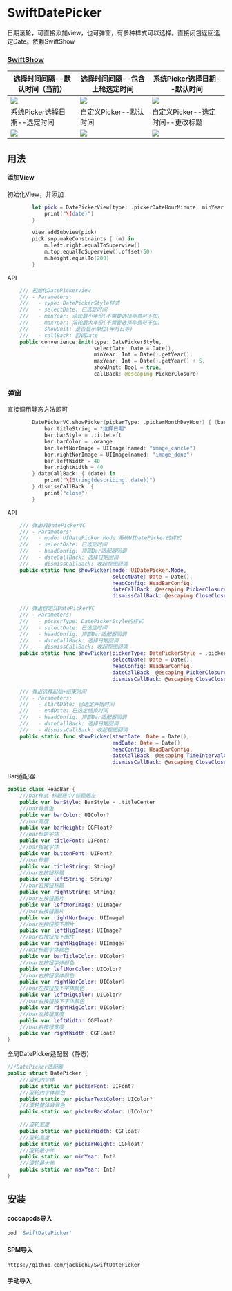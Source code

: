 # SwiftDatePicker
日期滚轮，可直接添加view，也可弹窗，有多种样式可以选择。直接闭包返回选定Date。依赖SwiftShow

### [SwiftShow](https://github.com/jackiehu/SwiftShow)

| 选择时间间隔--默认时间（当前） | 选择时间间隔--包含上轮选定时间 | 系统Picker选择日期--默认时间     |
| ------------------------------ | ------------------------------ | -------------------------------- |
| ![](Image/1.png)               | ![](Image/2.png)               | ![](Image/3.png)                 |
| 系统Picker选择日期--选定时间   | 自定义Picker--默认时间         | 自定义Picker--选定时间--更改标题 |
| ![](Image/4.png)               | ![](Image/5.png)               | ![](Image/6.png)                 |

## 用法

#### 添加View

初始化View，并添加

```swift
        let pick = DatePickerView(type: .pickerDateHourMinute, minYear: 1999, maxYear: 2030) { (date) in
            print("\(date)")
        }

        view.addSubview(pick)
        pick.snp.makeConstraints { (m) in
            m.left.right.equalToSuperview()
            m.top.equalToSuperview().offset(50)
            m.height.equalTo(200)
        }
```

API

```swift
    /// 初始化DatePickerView
    /// - Parameters:
    ///   - type: DatePickerStyle样式
    ///   - selectDate: 已选定时间
    ///   - minYear: 滚轮最小年份(不需要选择年费可不加)
    ///   - maxYear: 滚轮最大年份(不需要选择年费可不加)
    ///   - showUnit: 是否显示单位(年月日等)
    ///   - callBack: 回调Date
    public convenience init(type: DatePickerStyle,
                            selectDate: Date = Date(),
                            minYear: Int = Date().getYear(),
                            maxYear: Int = Date().getYear() + 5,
                            showUnit: Bool = true,
                            callBack: @escaping PickerClosure)
```



### 弹窗

直接调用静态方法即可

```swift
        DatePickerVC.showPicker(pickerType: .pickerMonthDayHour) { (bar) in
            bar.titleString = "选择日期"
            bar.barStyle = .titleLeft
            bar.barColor = .orange
            bar.leftNorImage = UIImage(named: "image_cancle")
            bar.rightNorImage = UIImage(named: "image_done")
            bar.leftWidth = 40
            bar.rightWidth = 40
        } dateCallBack: { (date) in
            print("\(String(describing: date))")
        } dismissCallBack: {
            print("close")
        }
```

API

```swift
    /// 弹出UIDatePickerVC
    /// - Parameters:
    ///   - mode: UIDatePicker.Mode 系统UIDatePicker的样式
    ///   - selectDate: 已选定时间
    ///   - headConfig: 顶部Bar适配器回调
    ///   - dateCallBack: 选择日期回调
    ///   - dismissCallBack: 收起视图回调
    public static func showPicker(mode: UIDatePicker.Mode,
                                  selectDate: Date = Date(),
                                  headConfig: HeadBarConfig,
                                  dateCallBack: @escaping PickerClosure,
                                  dismissCallBack: @escaping CloseClosure)
```

```swift
    /// 弹出自定义DatePickerVC
    /// - Parameters:
    ///   - pickerType: DatePickerStyle的样式
    ///   - selectDate: 已选定时间
    ///   - headConfig: 顶部Bar适配器回调
    ///   - dateCallBack: 选择日期回调
    ///   - dismissCallBack: 收起视图回调
    public static func showPicker(pickerType: DatePickerStyle = .pickerDate,
                                  selectDate: Date = Date(),
                                  headConfig: HeadBarConfig,
                                  dateCallBack: @escaping PickerClosure,
                                  dismissCallBack: @escaping CloseClosure)
```

```swift
    /// 弹出选择起始+结束时间
    /// - Parameters:
    ///   - startDate: 已选定开始时间
    ///   - endDate: 已选定结束时间
    ///   - headConfig: 顶部Bar适配器回调
    ///   - dateCallBack: 选择日期回调
    ///   - dismissCallBack: 收起视图回调
    public static func showPicker(startDate: Date = Date(),
                                  endDate: Date = Date(),
                                  headConfig: HeadBarConfig,
                                  dateCallBack: @escaping TimeIntervalClosure,
                                  dismissCallBack: @escaping CloseClosure)
```



Bar适配器

```swift
public class HeadBar {
    ///bar样式 标题居中/标题居左
    public var barStyle: BarStyle = .titleCenter
    ///bar背景色
    public var barColor: UIColor?
    ///bar高度
    public var barHeight: CGFloat?
    ///bar标题字体
    public var titleFont: UIFont?
    ///bar按钮字体
    public var buttonFont: UIFont?
    ///bar标题
    public var titleString: String?
    ///bar左按钮标题
    public var leftString: String?
    ///bar右按钮标题
    public var rightString: String?
    ///bar左按钮图片
    public var leftNorImage: UIImage?
    ///bar右按钮图片
    public var rightNorImage: UIImage?
    ///bar左按钮按下图片
    public var leftHigImage: UIImage?
    ///bar右按钮按下图片
    public var rightHigImage: UIImage?
    ///bar标题字体颜色
    public var barTitleColor: UIColor?
    ///bar左按钮字体颜色
    public var leftNorColor: UIColor?
    ///bar右按钮字体颜色
    public var rightNorColor: UIColor?
    ///bar左按钮按下字体颜色
    public var leftHigColor: UIColor?
    ///bar右按钮按下字体颜色
    public var rightHigColor: UIColor?
    ///bar左按钮宽度
    public var leftWidth: CGFloat?
    ///bar右按钮宽度
    public var rightWidth: CGFloat?
}
```

全局DatePicker适配器（静态）

```swift
///DatePicker适配器
public struct DatePicker {
    ///滚轮内字体
    public static var pickerFont: UIFont?
    ///滚轮内字体颜色
    public static var pickerTextColor: UIColor?
    ///滚轮整体背景色
    public static var pickerBackColor: UIColor?
    
    ///滚轮宽度
    public static var pickerWidth: CGFloat?
    ///滚轮高度
    public static var pickerHeight: CGFloat?
    ///滚轮最小年
    public static var minYear: Int?
    ///滚轮最大年
    public static var maxYear: Int?
}
```



## 安装

#### cocoapods导入

```ruby
pod 'SwiftDatePicker'
```

#### SPM导入

`https://github.com/jackiehu/SwiftDatePicker`

#### 手动导入